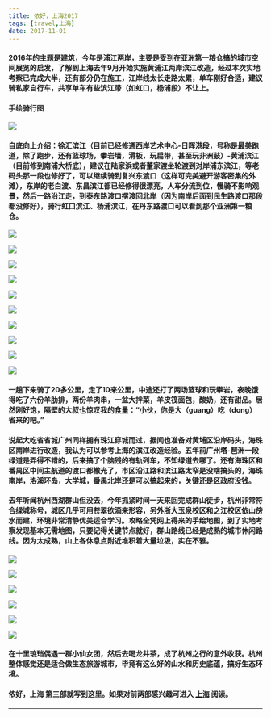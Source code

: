 ```yaml
---
title: 侬好，上海2017
tags: [travel,上海]
date: 2017-11-01
---
```


####  2016年的主题是建筑，今年是浦江两岸，主要是受到在亚洲第一粮仓搞的城市空间展览的启发，了解到上海去年9月开始实施黄浦江两岸滨江改造，经过本次实地考察已完成大半，还有部分仍在施工，江岸线太长走路太累，单车刚好合适，建议骑私家自行车，共享单车有些滨江带（如虹口，杨浦段）不让上。

#### 手绘骑行图

![](http://wx2.sinaimg.cn/large/67804861ly1fl2xgbfiulj20z70h37wi.jpg)

#### 自底向上介绍：徐汇滨江（目前已经修通西岸艺术中心-日晖港段，号称是最美跑道，除了跑步，还有篮球场，攀岩墙，滑板，玩扁带，甚至玩非洲鼓）-黄浦滨江（目前修到南浦大桥底），建议在陆家浜或者董家渡坐轮渡到对岸浦东滨江，等老码头那一段也修好了，可以继续骑到复兴东渡口（这样可完美避开游客密集的外滩），东岸的老白渡、东昌滨江都已经修得很漂亮，人车分流到位，慢骑不影响观景，然后一路沿江走，到泰东路渡口摆渡回北岸（因为南岸后面到民生路渡口那段都没修好），骑行虹口滨江、杨浦滨江，在丹东路渡口可以看到那个亚洲第一粮仓。

<!--more-->

![](https://wx1.sinaimg.cn/mw1024/67804861ly1fl2xhrlzxsj21kw16oe81.jpg)

![](https://wx3.sinaimg.cn/mw690/67804861ly1fl2xkq0mioj21kw16o7wh.jpg)

![](https://wx1.sinaimg.cn/mw1024/67804861ly1fl2xks3iuuj21kw23ve83.jpg)

![](https://wx2.sinaimg.cn/mw1024/67804861ly1fl2xkrhvhtj21kw23vb29.jpg)

![](https://wx3.sinaimg.cn/mw1024/67804861ly1fl2xkr0lwgj21kw16ou0x.jpg)

![](https://wx4.sinaimg.cn/mw1024/67804861ly1fl2xhroyzjj21kw16o1kx.jpg)

![](https://wx1.sinaimg.cn/mw1024/67804861ly1fl2xht7qo7j21kw23v4qq.jpg)

![](https://wx4.sinaimg.cn/mw1024/67804861ly1fl2xhtnlybj21kw16oqv5.jpg)

![](https://wx2.sinaimg.cn/mw1024/67804861ly1fl2xhtl7zpj21kw16ou0x.jpg)

![](https://wx4.sinaimg.cn/mw1024/67804861ly1fl2xoj9olkj21c00ty769.jpg)

#### 一趟下来骑了20多公里，走了10来公里，中途还打了两场篮球和玩攀岩，夜晚饿得吃了六份羊肋排，两份羊肉串，一盆大拌菜，羊皮筏面包，酸奶，还有甜品。居然刚好饱，隔壁的大叔也惊叹我的食量：“小伙，你是大（guang）吃（dong）省来的吧。”

#### 说起大吃省省城广州同样拥有珠江穿城而过，据闻也准备对黄埔区沿岸码头，海珠区南岸进行改造，我认为可以参考上海的滨江改造经验。五年前广州塔-琶洲一段绿道是弄得不错的，后来搞了个脑残的有轨列车，不知绿道去哪了。还有海珠区和番禺区中间主航道的渡口都撤光了，市区沿江路和滨江路太窄是没啥搞头的，海珠南岸，洛溪环岛，大学城，番禺北岸还是可以搞起来的，关键还是区政府没钱。

#### 去年听闻杭州西湖群山但没去，今年抓紧时间一天来回完成群山徒步，杭州非常符合绿城称号，城区几乎可用苍翠欲滴来形容，另外浙大玉泉校区和之江校区依山傍水而建，环境非常清静优美适合学习。攻略全凭网上得来的手绘地图，到了实地考察发现基本无需地图，只要记得关键节点就好，群山路线已经是成熟的城市休闲路线。因为太成熟，山上各休息点附近堆积着大量垃圾，实在不雅。

![](http://wx3.sinaimg.cn/large/67804861ly1fl2xg9gxcij21kw16ots2.jpg)

![](https://wx4.sinaimg.cn/mw1024/67804861ly1fl2xhqu041j20zj0ght9e.jpg)

![](https://wx1.sinaimg.cn/mw1024/67804861ly1fl2xkrv6ouj21kw0t0hdx.jpg)

![](https://wx4.sinaimg.cn/mw1024/67804861ly1fl2xkuelf2j21kw16ou0y.jpg)

![](https://wx3.sinaimg.cn/mw1024/67804861ly1fl2xkvpynuj21kw16o7wk.jpg)

![](https://wx2.sinaimg.cn/mw1024/67804861ly1fl2xok277sj21kw16okjn.jpg)

#### 在十里琅珰偶遇一群小仙女团，然后去喝龙井茶，成了杭州之行的意外收获。杭州整体感觉还是适合做生态旅游城市，毕竟有这么好的山水和历史底蕴，搞好生态环境。

#### 侬好，上海 第三部就写到这里。如果对前两部感兴趣可进入 [上海](https://zhukite.github.io/tags/%E4%B8%8A%E6%B5%B7/) 阅读。


 * * *
